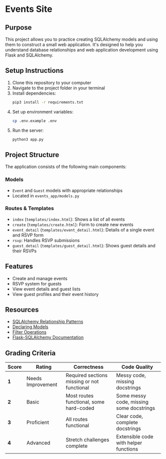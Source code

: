# Events Site

## Purpose
This project allows you to practice creating SQLAlchemy models and using them to construct a small web application. It's designed to help you understand database relationships and web application development using Flask and SQLAlchemy.

## Setup Instructions

1. Clone this repository to your computer
2. Navigate to the project folder in your terminal
3. Install dependencies:
   ```bash
   pip3 install -r requirements.txt
   ```
4. Set up environment variables:
   ```bash
   cp .env.example .env
   ```
5. Run the server:
   ```bash
   python3 app.py
   ```

## Project Structure

The application consists of the following main components:

### Models
- `Event` and `Guest` models with appropriate relationships
- Located in `events_app/models.py`

### Routes & Templates
- `index` (`templates/index.html`): Shows a list of all events
- `create` (`templates/create.html`): Form to create new events
- `event_detail` (`templates/event_detail.html`): Details of a single event and RSVP form
- `rsvp`: Handles RSVP submissions
- `guest_detail` (`templates/guest_detail.html`): Shows guest details and their RSVPs

## Features
- Create and manage events
- RSVP system for guests
- View event details and guest lists
- View guest profiles and their event history

## Resources
- [SQLAlchemy Relationship Patterns](https://docs.sqlalchemy.org/en/13/orm/relationship_persistence.html)
- [Declaring Models](https://docs.sqlalchemy.org/en/13/orm/mapping_styles.html)
- [Filter Operations](https://docs.sqlalchemy.org/en/13/orm/query.html)
- [Flask-SQLAlchemy Documentation](https://flask-sqlalchemy.palletsprojects.com/)

## Grading Criteria

| Score | Rating | Correctness | Code Quality |
|-------|--------|-------------|--------------|
| **1** | Needs Improvement | Required sections missing or not functional | Messy code, missing docstrings |
| **2** | Basic | Most routes functional, some hard-coded | Some messy code, missing some docstrings |
| **3** | Proficient | All routes functional | Clear code, complete docstrings |
| **4** | Advanced | Stretch challenges complete | Extensible code with helper functions |
